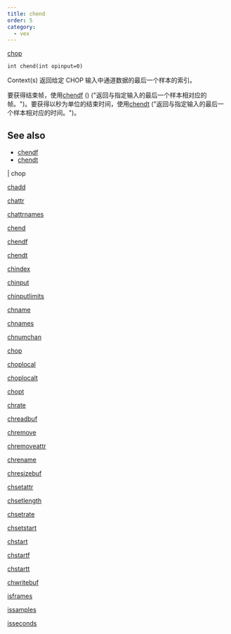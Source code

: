 ```yaml
---
title: chend
order: 5
category:
  - vex
---
```


[chop](../contexts/chop.html)

`int chend(int opinput=0)`

Context(s) 返回给定 CHOP 输入中通道数据的最后一个样本的索引。

要获得结束帧，使用[chendf](chendf.html) () ("返回与指定输入的最后一个样本相对应的帧。")。要获得以秒为单位的结束时间，使用[chendt](chendt.html) ("返回与指定输入的最后一个样本相对应的时间。")。

## See also

- [chendf](chendf.html)
- [chendt](chendt.html)

|
chop

[chadd](chadd.html)

[chattr](chattr.html)

[chattrnames](chattrnames.html)

[chend](chend.html)

[chendf](chendf.html)

[chendt](chendt.html)

[chindex](chindex.html)

[chinput](chinput.html)

[chinputlimits](chinputlimits.html)

[chname](chname.html)

[chnames](chnames.html)

[chnumchan](chnumchan.html)

[chop](chop.html)

[choplocal](choplocal.html)

[choplocalt](choplocalt.html)

[chopt](chopt.html)

[chrate](chrate.html)

[chreadbuf](chreadbuf.html)

[chremove](chremove.html)

[chremoveattr](chremoveattr.html)

[chrename](chrename.html)

[chresizebuf](chresizebuf.html)

[chsetattr](chsetattr.html)

[chsetlength](chsetlength.html)

[chsetrate](chsetrate.html)

[chsetstart](chsetstart.html)

[chstart](chstart.html)

[chstartf](chstartf.html)

[chstartt](chstartt.html)

[chwritebuf](chwritebuf.html)

[isframes](isframes.html)

[issamples](issamples.html)

[isseconds](isseconds.html)

